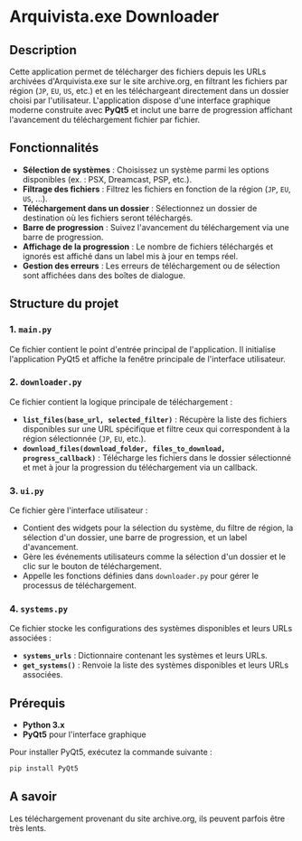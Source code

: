 # Arquivista.exe Downloader

## Description

Cette application permet de télécharger des fichiers depuis les URLs archivées d'Arquivista.exe sur le site archive.org, en filtrant les fichiers par région (`JP`, `EU`, `US`, etc.) et en les téléchargeant directement dans un dossier choisi par l'utilisateur. L'application dispose d'une interface graphique moderne construite avec **PyQt5** et inclut une barre de progression affichant l'avancement du téléchargement fichier par fichier.

## Fonctionnalités

- **Sélection de systèmes** : Choisissez un système parmi les options disponibles (ex. : PSX, Dreamcast, PSP, etc.).
- **Filtrage des fichiers** : Filtrez les fichiers en fonction de la région (`JP`, `EU`, `US`, ...).
- **Téléchargement dans un dossier** : Sélectionnez un dossier de destination où les fichiers seront téléchargés.
- **Barre de progression** : Suivez l'avancement du téléchargement via une barre de progression.
- **Affichage de la progression** : Le nombre de fichiers téléchargés et ignorés est affiché dans un label mis à jour en temps réel.
- **Gestion des erreurs** : Les erreurs de téléchargement ou de sélection sont affichées dans des boîtes de dialogue.

## Structure du projet

### 1. `main.py`

Ce fichier contient le point d'entrée principal de l'application. Il initialise l'application PyQt5 et affiche la fenêtre principale de l'interface utilisateur.

### 2. `downloader.py`

Ce fichier contient la logique principale de téléchargement :
- **`list_files(base_url, selected_filter)`** : Récupère la liste des fichiers disponibles sur une URL spécifique et filtre ceux qui correspondent à la région sélectionnée (`JP`, `EU`, etc.).
- **`download_files(download_folder, files_to_download, progress_callback)`** : Télécharge les fichiers dans le dossier sélectionné et met à jour la progression du téléchargement via un callback.

### 3. `ui.py`

Ce fichier gère l'interface utilisateur :
- Contient des widgets pour la sélection du système, du filtre de région, la sélection d'un dossier, une barre de progression, et un label d'avancement.
- Gère les événements utilisateurs comme la sélection d'un dossier et le clic sur le bouton de téléchargement.
- Appelle les fonctions définies dans `downloader.py` pour gérer le processus de téléchargement.

### 4. `systems.py`

Ce fichier stocke les configurations des systèmes disponibles et leurs URLs associées :
- **`systems_urls`** : Dictionnaire contenant les systèmes et leurs URLs.
- **`get_systems()`** : Renvoie la liste des systèmes disponibles et leurs URLs associées.

## Prérequis

- **Python 3.x**
- **PyQt5** pour l'interface graphique

Pour installer PyQt5, exécutez la commande suivante :

```bash
pip install PyQt5
```

## A savoir

Les téléchargement provenant du site archive.org, ils peuvent parfois être très lents.